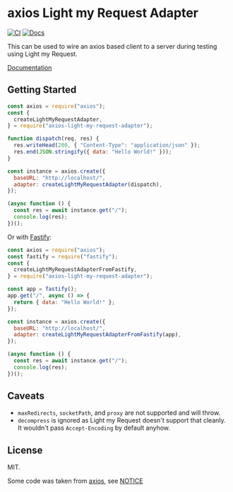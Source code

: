 # axios Light my Request Adapter

[![CI](https://github.com/segevfiner/axios-light-my-request-adapter/actions/workflows/ci.yml/badge.svg)](https://github.com/segevfiner/axios-light-my-request-adapter/actions/workflows/ci.yml)
[![Docs](https://github.com/segevfiner/axios-light-my-request-adapter/actions/workflows/docs.yml/badge.svg)](https://segevfiner.github.io/axios-light-my-request-adapter/)

This can be used to wire an axios based client to a server during testing using Light my Request.

[Documentation](https://segevfiner.github.io/axios-light-my-request-adapter/)

## Getting Started

```js
const axios = require("axios");
const {
  createLightMyRequestAdapter,
} = require("axios-light-my-request-adapter");

function dispatch(req, res) {
  res.writeHead(200, { "Content-Type": "application/json" });
  res.end(JSON.stringify({ data: "Hello World!" }));
}

const instance = axios.create({
  baseURL: "http://localhost/",
  adapter: createLightMyRequestAdapter(dispatch),
});

(async function () {
  const res = await instance.get("/");
  console.log(res);
})();
```

Or with [Fastify](https://www.fastify.io/):

```js
const axios = require("axios");
const fastify = require("fastify");
const {
  createLightMyRequestAdapterFromFastify,
} = require("axios-light-my-request-adapter");

const app = fastify();
app.get("/", async () => {
  return { data: "Hello World!" };
});

const instance = axios.create({
  baseURL: "http://localhost/",
  adapter: createLightMyRequestAdapterFromFastify(app),
});

(async function () {
  const res = await instance.get("/");
  console.log(res);
})();
```

## Caveats

- `maxRedirects`, `socketPath`, and `proxy` are not supported and will throw.
- `decompress` is ignored as Light my Request doesn't support that cleanly. It wouldn't pass
  `Accept-Encoding` by default anyhow.

## License

MIT.

Some code was taken from [axios](https://github.com/axios/axios), see [NOTICE](NOTICE)
